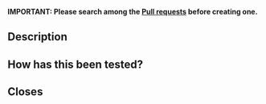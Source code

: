 **IMPORTANT: Please search among the [Pull requests](../pulls) before creating one.**

## Description

<!-- Clearly and concisely describe your changes. This section will be shown in the docs. -->

## How has this been tested?

<!-- Describe in detail how you've tested your changes. -->

## Closes

<!-- If applicable, type `closes #XXXX` in your comment to auto-close the issue that this PR fixes. -->
